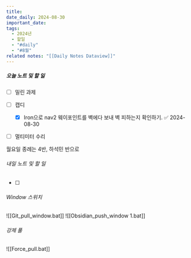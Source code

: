 ```yaml
---
title: 
date_daily: 2024-08-30
important_date: 
tags:
  - 2024년
  - 할일
  - "#daily"
  - "#8월"
related notes: "[[Daily Notes Dataview]]"
---
```

##### 오늘 노트 및 할 일 
- [ ] 밀린 과제
- [ ] 캡디
	- [x] Iron으로 nav2 웨이포인트를 벽에다 보내 벽 피하는지 확인하기. ✅ 2024-08-30
- [ ]  멀티미터 수리


월요일 종례는 4반, 하석민 반으로

###### 내일 노트 및 할 일
- [ ] 


######  Window 스위치
![[Git_pull_window.bat]]
![[Obsidian_push_window 1.bat]]



###### 강제 풀
![[Force_pull.bat]]